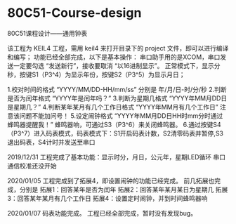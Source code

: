 # 80C51-Course-design
80C51课程设计——通用钟表

该工程为 KEIL4 工程，需用 keil4 来打开目录下的 project 文件，即可以进行编译和编写；
功能已经全部完成，以下是基本操作：
串口助手用的是XCOM，串口发送一定要勾选 “发送新行”，接收要取消 “以16进制显示”。
正常模式下，显示分秒，按键S1（P3^4）为显示年份，按键S2（P3^5）为显示月日；

1.校对时间的格式  “YYYY/MM/DD-HH/mm/ss” 分别是 年/月/日-时/分/秒
2.判断是否为闰年格式   “YYYY年是闰年吗？”
3.判断为星期几格式     “YYYY年MM月DD日是星期几？”
4.判断某年某月有几个工作日格式    “YYYY年MM月有几个工作日” 注意该问题不能加问号！
5.设定闹钟格式               “YYYY年MM月DD日HH时mm分时通过蜂鸣器提醒我！”
	蜂鸣器响，可通过S3（P3^6）来关闭蜂鸣器。
6.通过按键S4（P3^7）进入码表模式，码表模式下：S1开启码表计数，S2清零码表并暂停,S3退出码表，S4计时并发送至串口

2019/12/31
工程完成了基本功能：显示时分，月日，公元年，星期LED循环
串口通信校准还没开始

2020/01/05
工程完成到了拓展4，即设置闹钟的功能已经完成。
前几拓展也完成，分别是 
拓展1：回答某年是否为闰年
拓展2：回答某年某月某日为星期几
拓展3：回答某年某月有几个工作日
拓展4：设置定时闹钟，并到时间蜂鸣器响

2020/01/07
码表功能完成。
工程已经全部完成，暂时没有发现bug。

